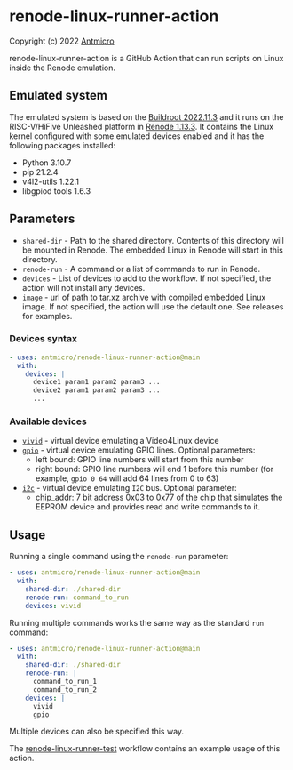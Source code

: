 # renode-linux-runner-action

Copyright (c) 2022 [Antmicro](https://www.antmicro.com)

renode-linux-runner-action is a GitHub Action that can run scripts on Linux inside the Renode emulation.

## Emulated system

The emulated system is based on the [Buildroot 2022.11.3](https://github.com/buildroot/buildroot/tree/2022.11.3) and it runs on the RISC-V/HiFive Unleashed platform in [Renode 1.13.3](https://github.com/renode/renode).
It contains the Linux kernel configured with some emulated devices enabled and it has the following packages installed:

- Python 3.10.7
- pip 21.2.4
- v4l2-utils 1.22.1
- libgpiod tools 1.6.3

## Parameters

- `shared-dir` - Path to the shared directory. Contents of this directory will be mounted in Renode. The embedded Linux in Renode will start in this directory.
- `renode-run` - A command or a list of commands to run in Renode.
- `devices` - List of devices to add to the workflow. If not specified, the action will not install any devices.
- `image` - url of path to tar.xz archive with compiled embedded Linux image. If not specified, the action will use the default one. See releases for examples.

### Devices syntax

```yaml
- uses: antmicro/renode-linux-runner-action@main
  with:
    devices: |
      device1 param1 param2 param3 ...
      device2 param1 param2 param3 ...
      ...
```

### Available devices

- [`vivid`](https://www.kernel.org/doc/html/latest/admin-guide/media/vivid.html) - virtual device emulating a Video4Linux device
- [`gpio`](https://docs.kernel.org/admin-guide/gpio/gpio-mockup.html) - virtual device emulating GPIO lines. Optional parameters:
  - left bound: GPIO line numbers will start from this number
  - right bound: GPIO line numbers will end 1 before this number (for example, `gpio 0 64` will add 64 lines from 0 to 63)
- [`i2c`](https://www.kernel.org/doc/html/v5.10/i2c/i2c-stub.html) - virtual device emulating `I2C` bus. Optional parameter:
  - chip_addr: 7 bit address 0x03 to 0x77 of the chip that simulates the EEPROM device and provides read and write commands to it.

## Usage

Running a single command using the `renode-run` parameter:

```yaml
- uses: antmicro/renode-linux-runner-action@main
  with:
    shared-dir: ./shared-dir
    renode-run: command_to_run
    devices: vivid
```

Running multiple commands works the same way as the standard `run` command:

```yaml
- uses: antmicro/renode-linux-runner-action@main
  with:
    shared-dir: ./shared-dir
    renode-run: |
      command_to_run_1
      command_to_run_2
    devices: |
      vivid
      gpio
```

Multiple devices can also be specified this way.

The [renode-linux-runner-test](.github/workflows/build_and_test.yml) workflow contains an example usage of this action.
